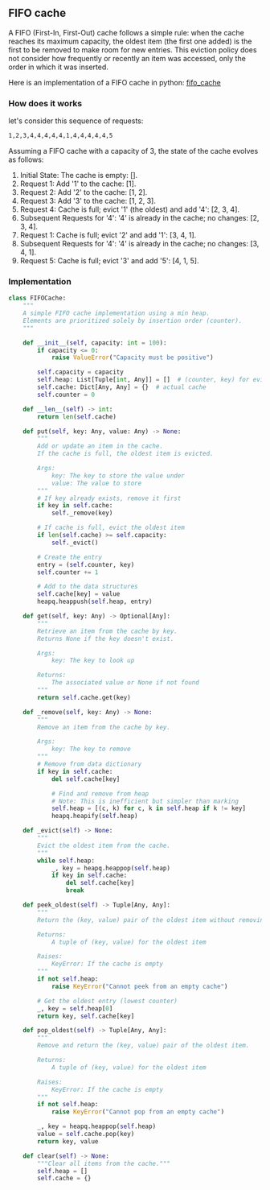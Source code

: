 ## FIFO cache

A FIFO (First-In, First-Out) cache follows a simple rule: when the cache reaches its maximum capacity, the oldest item (the first one added) is the first to be removed to make room for new entries. This eviction policy does not consider how frequently or recently an item was accessed, only the order in which it was inserted.

Here is an implementation of a FIFO cache in python: [fifo_cache](code/fifo_cache.py)

### How does it works

let's consider this sequence of requests:

```sh
1,2,3,4,4,4,4,4,1,4,4,4,4,4,5
```

Assuming a FIFO cache with a capacity of 3, the state of the cache evolves as follows:

1.  Initial State: The cache is empty: [].
2.  Request 1: Add '1' to the cache: [1].
3.  Request 2: Add '2' to the cache: [1, 2].
4.  Request 3: Add '3' to the cache: [1, 2, 3].
5.  Request 4: Cache is full; evict '1' (the oldest) and add '4': [2, 3, 4].
6.  Subsequent Requests for '4': '4' is already in the cache; no changes: [2, 3, 4].
7.  Request 1: Cache is full; evict '2' and add '1': [3, 4, 1].
8.  Subsequent Requests for '4': '4' is already in the cache; no changes: [3, 4, 1].
9.  Request 5: Cache is full; evict '3' and add '5': [4, 1, 5].

### Implementation

```python
class FIFOCache:
    """
    A simple FIFO cache implementation using a min heap.
    Elements are prioritized solely by insertion order (counter).
    """

    def __init__(self, capacity: int = 100):
        if capacity <= 0:
            raise ValueError("Capacity must be positive")

        self.capacity = capacity
        self.heap: List[Tuple[int, Any]] = []  # (counter, key) for eviction
        self.cache: Dict[Any, Any] = {}  # actual cache
        self.counter = 0

    def __len__(self) -> int:
        return len(self.cache)

    def put(self, key: Any, value: Any) -> None:
        """
        Add or update an item in the cache.
        If the cache is full, the oldest item is evicted.

        Args:
            key: The key to store the value under
            value: The value to store
        """
        # If key already exists, remove it first
        if key in self.cache:
            self._remove(key)

        # If cache is full, evict the oldest item
        if len(self.cache) >= self.capacity:
            self._evict()

        # Create the entry
        entry = (self.counter, key)
        self.counter += 1

        # Add to the data structures
        self.cache[key] = value
        heapq.heappush(self.heap, entry)

    def get(self, key: Any) -> Optional[Any]:
        """
        Retrieve an item from the cache by key.
        Returns None if the key doesn't exist.

        Args:
            key: The key to look up

        Returns:
            The associated value or None if not found
        """
        return self.cache.get(key)

    def _remove(self, key: Any) -> None:
        """
        Remove an item from the cache by key.

        Args:
            key: The key to remove
        """
        # Remove from data dictionary
        if key in self.cache:
            del self.cache[key]

            # Find and remove from heap
            # Note: This is inefficient but simpler than marking
            self.heap = [(c, k) for c, k in self.heap if k != key]
            heapq.heapify(self.heap)

    def _evict(self) -> None:
        """
        Evict the oldest item from the cache.
        """
        while self.heap:
            _, key = heapq.heappop(self.heap)
            if key in self.cache:
                del self.cache[key]
                break

    def peek_oldest(self) -> Tuple[Any, Any]:
        """
        Return the (key, value) pair of the oldest item without removing it.

        Returns:
            A tuple of (key, value) for the oldest item

        Raises:
            KeyError: If the cache is empty
        """
        if not self.heap:
            raise KeyError("Cannot peek from an empty cache")

        # Get the oldest entry (lowest counter)
        _, key = self.heap[0]
        return key, self.cache[key]

    def pop_oldest(self) -> Tuple[Any, Any]:
        """
        Remove and return the (key, value) pair of the oldest item.

        Returns:
            A tuple of (key, value) for the oldest item

        Raises:
            KeyError: If the cache is empty
        """
        if not self.heap:
            raise KeyError("Cannot pop from an empty cache")

        _, key = heapq.heappop(self.heap)
        value = self.cache.pop(key)
        return key, value

    def clear(self) -> None:
        """Clear all items from the cache."""
        self.heap = []
        self.cache = {}
```
